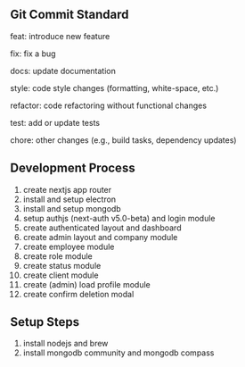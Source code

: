 ## Git Commit Standard

feat: introduce new feature

fix: fix a bug

docs: update documentation

style: code style changes (formatting, white-space, etc.)

refactor: code refactoring without functional changes

test: add or update tests

chore: other changes (e.g., build tasks, dependency updates)

## Development Process

1. create nextjs app router
2. install and setup electron
3. install and setup mongodb
4. setup authjs (next-auth v5.0-beta) and login module
5. create authenticated layout and dashboard
6. create admin layout and company module
7. create employee module
8. create role module
9. create status module
10. create client module
11. create (admin) load profile module
12. create confirm deletion modal

## Setup Steps

1. install nodejs and brew
2. install mongodb community and mongodb compass

